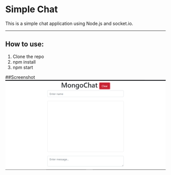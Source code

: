# Simple Chat 
This is a simple chat application using Node.js and socket.io.

---

## How to use:
1. Clone the repo
2. npm install
3. npm start

##Screenshot
![Alt](/Screenshot.png)
